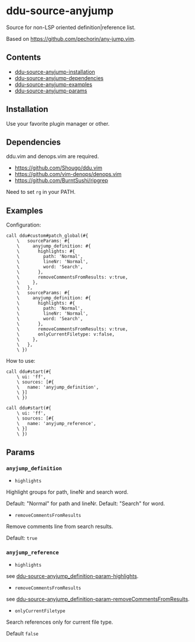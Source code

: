 # ddu-source-anyjump 

Source for non-LSP oriented definition|reference list.

Based on https://github.com/pechorin/any-jump.vim.

## Contents 

- [ddu-source-anyjump-installation](ddu-source-anyjump-installation)
- [ddu-source-anyjump-dependencies](ddu-source-anyjump-dependencies)
- [ddu-source-anyjump-examples](ddu-source-anyjump-examples)
- [ddu-source-anyjump-params](ddu-source-anyjump-params)

## Installation 

Use your favorite plugin manager or other.

## Dependencies 

ddu.vim and denops.vim are required.

- https://github.com/Shougo/ddu.vim
- https://github.com/vim-denops/denops.vim
- https://github.com/BurntSushi/ripgrep

Need to set `rg` in your PATH.

## Examples 

Configuration:

```vim
call ddu#custom#patch_global(#{
    \   sourceParams: #{
    \     anyjump_definition: #{
    \       highlights: #{
    \         path: 'Normal',
    \         lineNr: 'Normal',
    \         word: 'Search',
    \       },
    \       removeCommentsFromResults: v:true,
    \     },
    \   },
    \   sourceParams: #{
    \     anyjump_definition: #{
    \       highlights: #{
    \         path: 'Normal',
    \         lineNr: 'Normal',
    \         word: 'Search',
    \       },
    \       removeCommentsFromResults: v:true,
    \       onlyCurrentFiletype: v:false,
    \     },
    \   },
    \ })
```

How to use:

```vim
call ddu#start(#{
    \ ui: 'ff',
    \ sources: [#{
    \   name: 'anyjump_definition',
    \ }]
    \ })

call ddu#start(#{
    \ ui: 'ff',
    \ sources: [#{
    \   name: 'anyjump_reference',
    \ }]
    \ })
```

## Params 

### `anyjump_definition`

- `highlights` 

Highlight groups for path, lineNr and search word.

Default: "Normal" for path and lineNr.
Default: "Search" for word.
- `removeCommentsFromResults` 

Remove comments line from search results.

Default: `true`

### `anyjump_reference`

- `highlights` 

see [ddu-source-anyjump_definition-param-highlights](ddu-source-anyjump_definition-param-highlights).
- `removeCommentsFromResults` 

see [ddu-source-anyjump_definition-param-removeCommentsFromResults](ddu-source-anyjump_definition-param-removeCommentsFromResults).
- `onlyCurrentFiletype` 

Search references only for current file type.

Default `false`

